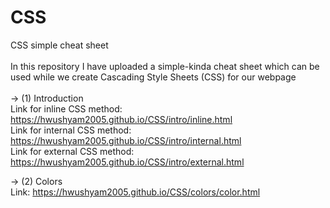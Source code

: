 # CSS
CSS simple cheat sheet
<br>
<br>
In this repository I have uploaded a simple-kinda cheat sheet which can be used while we create Cascading Style Sheets (CSS) for our webpage
<br>
<br>
-> (1) Introduction
<br>
Link for inline CSS method: https://hwushyam2005.github.io/CSS/intro/inline.html
<br>
Link for internal CSS method: https://hwushyam2005.github.io/CSS/intro/internal.html
<br>
Link for external CSS method: https://hwushyam2005.github.io/CSS/intro/external.html
<br>

-> (2) Colors
<br>
Link: https://hwushyam2005.github.io/CSS/colors/color.html
<br>

